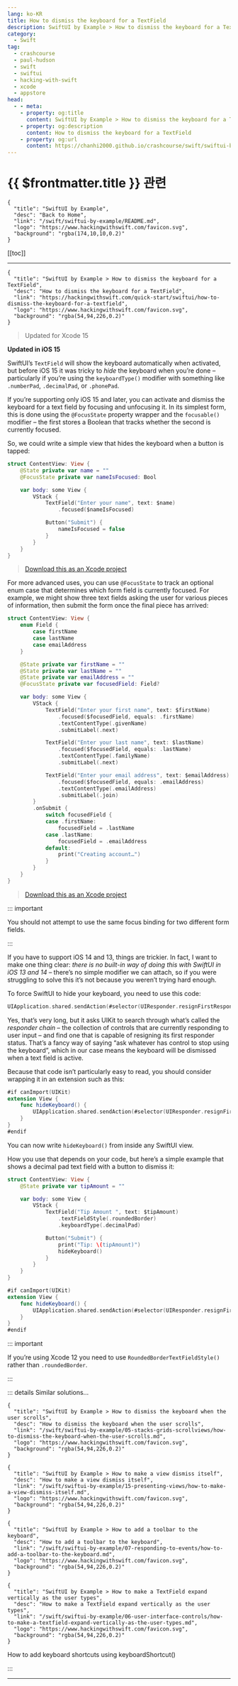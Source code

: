 ```yaml
---
lang: ko-KR
title: How to dismiss the keyboard for a TextField
description: SwiftUI by Example > How to dismiss the keyboard for a TextField
category:
  - Swift
tag: 
  - crashcourse
  - paul-hudson
  - swift
  - swiftui
  - hacking-with-swift
  - xcode
  - appstore
head:
  - - meta:
    - property: og:title
      content: SwiftUI by Example > How to dismiss the keyboard for a TextField
    - property: og:description
      content: How to dismiss the keyboard for a TextField
    - property: og:url
      content: https://chanhi2000.github.io/crashcourse/swift/swiftui-by-example/06-user-interface-controls/how-to-dismiss-the-keyboard-for-a-textfield.html
---
```


# {{ $frontmatter.title }} 관련

```component VPCard
{
  "title": "SwiftUI by Example",
  "desc": "Back to Home",
  "link": "/swift/swiftui-by-example/README.md",
  "logo": "https://www.hackingwithswift.com/favicon.svg",
  "background": "rgba(174,10,10,0.2)"
}
```

[[toc]]

---

```component VPCard
{
  "title": "SwiftUI by Example > How to dismiss the keyboard for a TextField",
  "desc": "How to dismiss the keyboard for a TextField",
  "link": "https://hackingwithswift.com/quick-start/swiftui/how-to-dismiss-the-keyboard-for-a-textfield",
  "logo": "https://www.hackingwithswift.com/favicon.svg",
  "background": "rgba(54,94,226,0.2)"
}
```

> Updated for Xcode 15

**Updated in iOS 15**

SwiftUI’s `TextField` will show the keyboard automatically when activated, but before iOS 15 it was tricky to *hide* the keyboard when you’re done – particularly if you’re using the `keyboardType()` modifier with something like `.numberPad`, `.decimalPad`, or `.phonePad`.

If you’re supporting only iOS 15 and later, you can activate and dismiss the keyboard for a text field by focusing and unfocusing it. In its simplest form, this is done using the `@FocusState` property wrapper and the `focusable()` modifier – the first stores a Boolean that tracks whether the second is currently focused.

So, we could write a simple view that hides the keyboard when a button is tapped:

```swift
struct ContentView: View {
    @State private var name = ""
    @FocusState private var nameIsFocused: Bool

    var body: some View {
        VStack {
            TextField("Enter your name", text: $name)
                .focused($nameIsFocused)

            Button("Submit") {
                nameIsFocused = false
            }
        }
    }
}
```

> [<FontIcon icon="fas fa-file-zipper"/>Download this as an Xcode project](https://www.hackingwithswift.com/files/projects/swiftui/how-to-dismiss-the-keyboard-for-a-textfield-1.zip)

<VidStack src="https://www.hackingwithswift.com/img/books/quick-start/swiftui/how-to-dismiss-the-keyboard-for-a-textfield-1~dark.mp4"/>

For more advanced uses, you can use `@FocusState` to track an optional enum case that determines which form field is currently focused. For example, we might show three text fields asking the user for various pieces of information, then submit the form once the final piece has arrived:

```swift
struct ContentView: View {
    enum Field {
        case firstName
        case lastName
        case emailAddress
    }

    @State private var firstName = ""
    @State private var lastName = ""
    @State private var emailAddress = ""
    @FocusState private var focusedField: Field?

    var body: some View {
        VStack {
            TextField("Enter your first name", text: $firstName)
                .focused($focusedField, equals: .firstName)
                .textContentType(.givenName)
                .submitLabel(.next)

            TextField("Enter your last name", text: $lastName)
                .focused($focusedField, equals: .lastName)
                .textContentType(.familyName)
                .submitLabel(.next)

            TextField("Enter your email address", text: $emailAddress)
                .focused($focusedField, equals: .emailAddress)
                .textContentType(.emailAddress)
                .submitLabel(.join)
        }
        .onSubmit {
            switch focusedField {
            case .firstName:
                focusedField = .lastName
            case .lastName:
                focusedField = .emailAddress
            default:
                print("Creating account…")
            }
        }
    }
}
```

> [<FontIcon icon="fas fa-file-zipper"/>Download this as an Xcode project](https://www.hackingwithswift.com/files/projects/swiftui/how-to-dismiss-the-keyboard-for-a-textfield-2.zip)

<VidStack src="https://www.hackingwithswift.com/img/books/quick-start/swiftui/how-to-dismiss-the-keyboard-for-a-textfield-2~dark.mp4" />

::: important

You should not attempt to use the same focus binding for two different form fields.

:::

If you have to support iOS 14 and 13, things are trickier. In fact, I want to make one thing clear: *there is no built-in way of doing this with SwiftUI in iOS 13 and 14* – there’s no simple modifier we can attach, so if you were struggling to solve this it’s not because you weren’t trying hard enough.

To force SwiftUI to hide your keyboard, you need to use this code:

```swift
UIApplication.shared.sendAction(#selector(UIResponder.resignFirstResponder), to: nil, from: nil, for: nil)
```

Yes, that’s very long, but it asks UIKit to search through what’s called the *responder chain* – the collection of controls that are currently responding to user input – and find one that is capable of resigning its first responder status. That’s a fancy way of saying “ask whatever has control to stop using the keyboard”, which in our case means the keyboard will be dismissed when a text field is active.

Because that code isn’t particularly easy to read, you should consider wrapping it in an extension such as this:

```swift
#if canImport(UIKit)
extension View {
    func hideKeyboard() {
        UIApplication.shared.sendAction(#selector(UIResponder.resignFirstResponder), to: nil, from: nil, for: nil)
    }
}
#endif
```

You can now write `hideKeyboard()` from inside any SwiftUI view.

How you use that depends on your code, but here’s a simple example that shows a decimal pad text field with a button to dismiss it:

```swift
struct ContentView: View {
    @State private var tipAmount = ""

    var body: some View {
        VStack {
            TextField("Tip Amount ", text: $tipAmount)
                .textFieldStyle(.roundedBorder)
                .keyboardType(.decimalPad)

            Button("Submit") {
                print("Tip: \(tipAmount)")
                hideKeyboard()
            }
        }
    }
}

#if canImport(UIKit)
extension View {
    func hideKeyboard() {
        UIApplication.shared.sendAction(#selector(UIResponder.resignFirstResponder), to: nil, from: nil, for: nil)
    }
}
#endif
```

<VidStack src="https://www.hackingwithswift.com/img/books/quick-start/swiftui/how-to-dismiss-the-keyboard-for-a-textfield-3~dark.mp4"/>

::: important

If you’re using Xcode 12 you need to use `RoundedBorderTextFieldStyle()` rather than `.roundedBorder`.

:::

::: details Similar solutions…

```component VPCard
{
  "title": "SwiftUI by Example > How to dismiss the keyboard when the user scrolls",
  "desc": "How to dismiss the keyboard when the user scrolls",
  "link": "/swift/swiftui-by-example/05-stacks-grids-scrollviews/how-to-dismiss-the-keyboard-when-the-user-scrolls.md",
  "logo": "https://www.hackingwithswift.com/favicon.svg",
  "background": "rgba(54,94,226,0.2)"
}
```

```component VPCard
{
  "title": "SwiftUI by Example > How to make a view dismiss itself",
  "desc": "How to make a view dismiss itself",
  "link": "/swift/swiftui-by-example/15-presenting-views/how-to-make-a-view-dismiss-itself.md",
  "logo": "https://www.hackingwithswift.com/favicon.svg",
  "background": "rgba(54,94,226,0.2)"
}
```

```component VPCard
{
  "title": "SwiftUI by Example > How to add a toolbar to the keyboard",
  "desc": "How to add a toolbar to the keyboard",
  "link": "/swift/swiftui-by-example/07-responding-to-events/how-to-add-a-toolbar-to-the-keyboard.md",
  "logo": "https://www.hackingwithswift.com/favicon.svg",
  "background": "rgba(54,94,226,0.2)"
}
```

```component VPCard
{
  "title": "SwiftUI by Example > How to make a TextField expand vertically as the user types",
  "desc": "How to make a TextField expand vertically as the user types",
  "link": "/swift/swiftui-by-example/06-user-interface-controls/how-to-make-a-textfield-expand-vertically-as-the-user-types.md",
  "logo": "https://www.hackingwithswift.com/favicon.svg",
  "background": "rgba(54,94,226,0.2)"
}
```
How to add keyboard shortcuts using keyboardShortcut()

:::

---

<TagLinks />